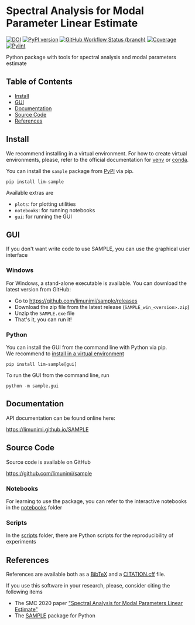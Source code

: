 # Spectral Analysis for Modal Parameter Linear Estimate
[![DOI](https://zenodo.org/badge/342648141.svg)](https://zenodo.org/badge/latestdoi/342648141)
[![PyPI version](https://badge.fury.io/py/lim-sample.svg)](https://badge.fury.io/py/lim-sample)
[![GitHub Workflow Status (branch)](https://img.shields.io/github/workflow/status/limunimi/sample/main/main?event=push)](https://github.com/limunimi/sample/actions?query=workflow%3Amain)
[![Coverage](https://gist.githubusercontent.com/chromaticisobar/fb3ce2e55493c80839ca8985d0c38146/raw/lim-sample-coverage-badge.svg)](https://github.com/limunimi/sample/actions?query=workflow%3Amain)
[![Pylint](https://gist.githubusercontent.com/chromaticisobar/fb3ce2e55493c80839ca8985d0c38146/raw/lim-sample-pylint-badge.svg)](https://github.com/limunimi/sample/actions?query=workflow%3Amain)

Python package with tools for spectral analysis and modal parameters estimate

## Table of Contents
 - [Install](#install)
 - [GUI](#gui)
 - [Documentation](#documentation)
 - [Source Code](#source-code)
 - [References](#references)

## Install
We recommend installing in a virtual environment. For how to create virtual environments, please, refer to the official documentation for [venv](https://docs.python.org/3/library/venv.html) or [conda](https://docs.conda.io).

You can install the `sample` package from [PyPI](https://pypi.org/project/lim-sample) via pip.
```
pip install lim-sample
```

Available extras are
 - `plots`: for plotting utilities
 - `notebooks`: for running notebooks
 - `gui`: for running the GUI

## GUI
If you don't want write code to use SAMPLE,
you can use the graphical user interface

### Windows
For Windows, a stand-alone executable is available. You can download the
latest version from GitHub:

 - Go to https://github.com/limunimi/sample/releases
 - Download the zip file from the latest release (`SAMPLE_win_<version>.zip`)
 - Unzip the `SAMPLE.exe` file
 - That's it, you can run it!

### Python
You can install the GUI from the command line with Python via pip.  
We recommend to [install in a virtual environment](#install)

```
pip install lim-sample[gui]
```

To run the GUI from the command line, run

```
python -m sample.gui
```

## Documentation
API documentation can be found online here:

https://limunimi.github.io/SAMPLE

## Source Code
Source code is available on GitHub

https://github.com/limunimi/sample

### Notebooks
For learning to use the package, you can refer to the interactive
notebooks in the [notebooks](https://github.com/limunimi/sample/blob/main/notebooks) folder

### Scripts
In the [scripts](https://github.com/limunimi/sample/blob/main/scripts) folder, there are Python scripts for the reproducibility of experiments

## References
References are available both as a [BibTeX](https://github.com/limunimi/sample/blob/main/SAMPLE.bib) and a [CITATION.cff](https://github.com/limunimi/sample/blob/main/CITATION.cff) file.

If you use this software in your research, please, consider citing the following items
 - The SMC 2020 paper ["Spectral Analysis for Modal Parameters Linear Estimate"](https://doi.org/10.5281/zenodo.3898795)
 - The [SAMPLE](https://doi.org/10.5281/zenodo.6536419) package for Python
